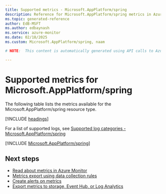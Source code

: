 ```yaml
---
title: Supported metrics - Microsoft.AppPlatform/spring
description: Reference for Microsoft.AppPlatform/spring metrics in Azure Monitor.
ms.topic: generated-reference
author: EdB-MSFT
ms.author: edbaynash
ms.service: azure-monitor
ms.date: 02/18/2025
ms.custom: Microsoft.AppPlatform/spring, naam

# NOTE:  This content is automatically generated using API calls to Azure. Any edits made on these files will be overwritten in the next run of the script. 

---
```


  
# Supported metrics for Microsoft.AppPlatform/spring
  
The following table lists the metrics available for the Microsoft.AppPlatform/spring resource type.  
  
  
[!INCLUDE [headings](~/reusable-content/ce-skilling/azure/includes/azure-monitor/reference/metrics/metrics-headings.md)]  
  
  
  
For a list of supported logs, see [Supported log categories - Microsoft.AppPlatform/spring](../supported-logs/microsoft-appplatform-spring-logs.md)  
  
 

[!INCLUDE [Microsoft.AppPlatform/spring](~/reusable-content/ce-skilling/azure/includes/azure-monitor/reference/metrics/microsoft-appplatform-spring-metrics-include.md)]  



## Next steps

- [Read about metrics in Azure Monitor](/azure/azure-monitor/data-platform)
- [Metrics export using data collection rules](/azure/azure-monitor/essentials/data-collection-metrics)
- [Create alerts on metrics](/azure/azure-monitor/alerts/alerts-overview)
- [Export metrics to storage, Event Hub, or Log Analytics](/azure/azure-monitor/essentials/platform-logs-overview)
